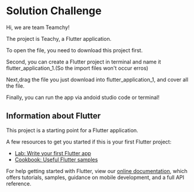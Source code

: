 # Solution Challenge
Hi, we are team Teamchy!

The project is Teachy, a Flutter application.

To open the file, you need to download this project first.

Second, you can create a Flutter project in terminal and name it flutter_application_1.(So the import files won't occur erros)

Next,drag the file you just download into flutter_application_1, and cover all the file.

Finally, you can run the app via andoid studio code or terminal!


## Information about Flutter

This project is a starting point for a Flutter application.

A few resources to get you started if this is your first Flutter project:

- [Lab: Write your first Flutter app](https://flutter.dev/docs/get-started/codelab)
- [Cookbook: Useful Flutter samples](https://flutter.dev/docs/cookbook)

For help getting started with Flutter, view our
[online documentation](https://flutter.dev/docs), which offers tutorials,
samples, guidance on mobile development, and a full API reference.

